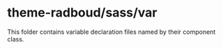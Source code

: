 # theme-radboud/sass/var

This folder contains variable declaration files named by their component class.
